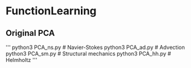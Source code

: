 # FunctionLearning
## Original PCA
'''
python3 PCA_ns.py  # Navier-Stokes
python3 PCA_ad.py  # Advection
python3 PCA_sm.py  # Structural mechanics
python3 PCA_hh.py  # Helmholtz
'''
